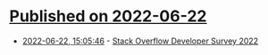 # [Published on 2022-06-22](index.md)

* [2022-06-22, 15:05:46](https://news.ycombinator.com/item?id=31836974) - [Stack Overflow Developer Survey 2022](https://survey.stackoverflow.co/2022/)
